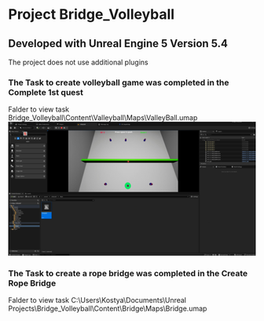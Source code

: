 # Project Bridge_Volleyball

## Developed with Unreal Engine 5 Version 5.4
The project does not use additional plugins


### The Task to create  volleyball game was completed in the **Complete 1st quest**
Falder to view task Bridge_Volleyball\Content\Valleyball\Maps\ValleyBall.umap
![Иллюстрация к проекту](https://github.com/Kasteas2001/Bridge_Volleyball/raw/master/README_Image/2.png)


### The Task to create a rope bridge was completed in the **Create Rope Bridge**
Falder to view task C:\Users\Kostya\Documents\Unreal Projects\Bridge_Volleyball\Content\Bridge\Maps\Bridge.umap